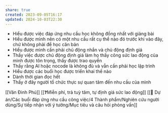 ```yaml
---
share: true
created: 2023-09-05T16:17
updated: 2024-10-03T22:30
---
```

- Hiểu được việc đáp ứng nhu cầu học không đồng nhất với giảng bài
- Hiểu được mình nên có một nhu cầu rất cụ thể nào đó trước khi vào đây, chứ không phải để học căn bản
- Hiểu được mình cần phải chủ động nhắn và chủ động định giá
- Thấy việc được chủ động định giá làm họ thấy công sức lao động của mình được tôn trọng, thấy được trao quyền
- Thấy rằng AI hoặc nocode là không đủ và vẫn cần phải học lập trình
- Hiểu được các buổi học được triển khai thế nào
- Dành thời gian đọc hết
- Thấy ở đây người tổ chức thực sự quan tâm đến nhu cầu của mình

[[Văn Đinh Phú]]
[[❓Miễn phí, trả tuỳ tâm, tự định giá sức lao động]]
[[📐 Dự án/Các buổi đáp ứng nhu cầu công việc/4 Thành phẩm/Nghiên cứu người dùng/Sự tiếp nhận với ý tưởng/Mục tiêu và câu hỏi phỏng vấn]]